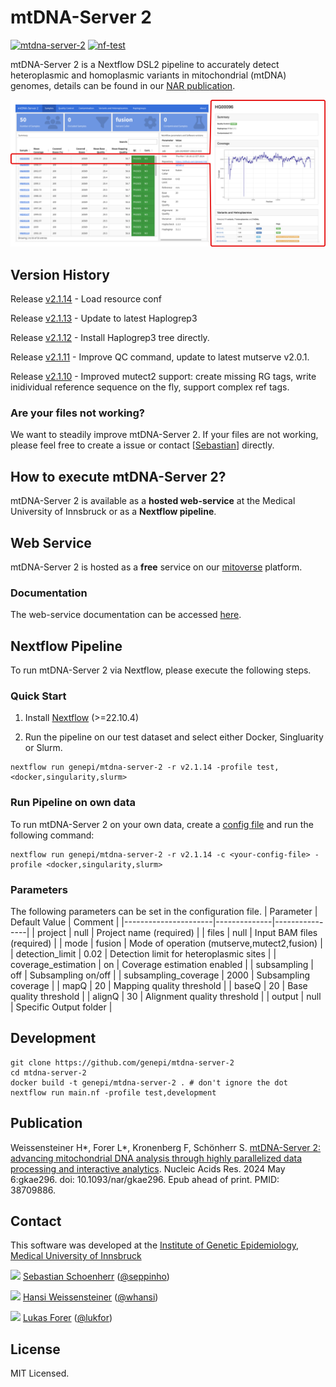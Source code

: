 # mtDNA-Server 2

[![mtdna-server-2](https://github.com/genepi/mtdna-server-2/actions/workflows/run-tests.yml/badge.svg)](https://github.com/genepi/mtdna-server-2/actions/workflows/run-tests.yml)
[![nf-test](https://img.shields.io/badge/tested_with-nf--test-337ab7.svg)](https://github.com/askimed/nf-test)

mtDNA-Server 2 is a Nextflow DSL2 pipeline to accurately detect heteroplasmic and homoplasmic variants in mitochondrial (mtDNA) genomes, details can be found in our [NAR publication](https://doi.org/10.1093/nar/gkae296). 

![image](docs/images/report.png)

## Version History

Release [v2.1.14](../../releases/tag/v2.1.14) - Load resource conf

Release [v2.1.13](../../releases/tag/v2.1.13) - Update to latest Haplogrep3 

Release [v2.1.12](../../releases/tag/v2.1.12) - Install Haplogrep3 tree directly.

Release [v2.1.11](../../releases/tag/v2.1.11) - Improve QC command, update to latest mutserve v2.0.1.

Release [v2.1.10](../../releases/tag/v2.1.10) - Improved mutect2 support: create missing RG tags, write inidividual reference sequence on the fly, support complex ref tags.

### Are your files not working?
We want to steadily improve mtDNA-Server 2. If your files are not working, please feel free to create a issue or contact [[Sebastian](mailto:sebastian.schoenherr@i-med.ac.at)] directly. 

## How to execute mtDNA-Server 2?
mtDNA-Server 2 is available as a **hosted web-service** at the Medical University of Innsbruck or as a **Nextflow pipeline**.

## Web Service

mtDNA-Server 2 is hosted as a **free** service on our [mitoverse](https://mitoverse.i-med.ac.at/) platform.

### Documentation

The web-service documentation can be accessed [here](https://mitoverse.readthedocs.io/mtdna-server/mtdna-server/). 

## Nextflow Pipeline
To run mtDNA-Server 2 via Nextflow, please execute the following steps. 

### Quick Start

1. Install [Nextflow](https://www.nextflow.io/docs/latest/getstarted.html#installation) (>=22.10.4)

2. Run the pipeline on our test dataset and select either Docker, Singluarity or Slurm. 
```
nextflow run genepi/mtdna-server-2 -r v2.1.14 -profile test,<docker,singularity,slurm>
```
### Run Pipeline on own data
To run mtDNA-Server 2 on your own data, create a [config file](tests/test_mitohpc_fusion.config) and run the following command:
```
nextflow run genepi/mtdna-server-2 -r v2.1.14 -c <your-config-file> -profile <docker,singularity,slurm>
```

### Parameters
The following parameters can be set in the configuration file. 
| Parameter            | Default Value        | Comment        |
|----------------------|--------------|----------------|
| project              | null         | Project name (required)   |
| files                | null         | Input BAM files (required) |
| mode                 | fusion       | Mode of operation (mutserve,mutect2,fusion) |
| detection_limit      | 0.02         | Detection limit for heteroplasmic sites |
| coverage_estimation  | on           | Coverage estimation enabled |
| subsampling          | off          | Subsampling on/off |
| subsampling_coverage | 2000         | Subsampling coverage |
| mapQ                 | 20           | Mapping quality threshold |
| baseQ                | 20           | Base quality threshold |
| alignQ               | 30           | Alignment quality threshold |
| output               | null         | Specific Output folder   |

## Development
```
git clone https://github.com/genepi/mtdna-server-2
cd mtdna-server-2
docker build -t genepi/mtdna-server-2 . # don't ignore the dot
nextflow run main.nf -profile test,development
```

## Publication
Weissensteiner H*, Forer L*, Kronenberg F, Schönherr S. [mtDNA-Server 2: advancing mitochondrial DNA analysis through highly parallelized data processing and interactive analytics](https://doi.org/10.1093/nar/gkae296). Nucleic Acids Res. 2024 May 6:gkae296. doi: 10.1093/nar/gkae296. Epub ahead of print. PMID: 38709886.


## Contact

This software was developed at the [Institute of Genetic Epidemiology](https://genepi.i-med.ac.at/), [Medical University of Innsbruck](https://i-med.ac.at/)

![](https://avatars2.githubusercontent.com/u/1942824?s=30) [Sebastian Schoenherr](mailto:sebastian.schoenherr@i-med.ac.at) ([@seppinho](https://twitter.com/seppinho))

![](https://avatars2.githubusercontent.com/u/1931865?s=30) [Hansi Weissensteiner](mailto:hansi.weissensteiner@i-med.ac.at) ([@whansi](https://twitter.com/whansi))

![](https://avatars2.githubusercontent.com/u/210220?s=30) [Lukas Forer](mailto:lukas.forer@i-med.ac.at) ([@lukfor](https://twitter.com/lukfor))

## License

MIT Licensed.
